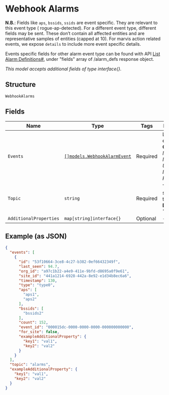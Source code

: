 
# Webhook Alarms

**N.B.**: Fields like `aps`, `bssids`, `ssids` are event specific. They are relevant to this event type ( rogue-ap-detected). For a different event type, different fields may be sent. These don’t contain all affected entities and are representative samples of entities (capped at 10). For marvis action related events, we expose `details` to include more event specific details.

Events specific fields for other alarm event type can be found with API [List Alarm Definitions#](../../doc/controllers/constants-definitions.md#list-alarm-definitions), under "fields" array of /alarm_defs response object.

*This model accepts additional fields of type interface{}.*

## Structure

`WebhookAlarms`

## Fields

| Name | Type | Tags | Description |
|  --- | --- | --- | --- |
| `Events` | [`[]models.WebhookAlarmEvent`](../../doc/models/webhook-alarm-event.md) | Required | List of events<br>**Constraints**: *Minimum Items*: `1`, *Unique Items Required* |
| `Topic` | `string` | Required | Topic subscribed to<br>**Default**: `"alarms"` |
| `AdditionalProperties` | `map[string]interface{}` | Optional | - |

## Example (as JSON)

```json
{
  "events": [
    {
      "id": "53f10664-3ce8-4c27-b382-0ef66432349f",
      "last_seen": 94.7,
      "org_id": "a97c1b22-a4e9-411e-9bfd-d8695a0f9e61",
      "site_id": "441a1214-6928-442a-8e92-e1d34b8ec6a6",
      "timestamp": 130,
      "type": "type0",
      "aps": [
        "aps1",
        "aps2"
      ],
      "bssids": [
        "bssids2"
      ],
      "count": 152,
      "event_id": "000015dc-0000-0000-0000-000000000000",
      "for_site": false,
      "exampleAdditionalProperty": {
        "key1": "val1",
        "key2": "val2"
      }
    }
  ],
  "topic": "alarms",
  "exampleAdditionalProperty": {
    "key1": "val1",
    "key2": "val2"
  }
}
```

